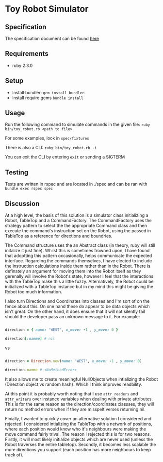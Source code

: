 # Toy Robot Simulator

## Specification
The specification document can be found [here](docs/code_test_robot.pdf)

## Requirements
* ruby 2.3.0

## Setup
* Install bundler: ```gem install bundler```.
* Install require gems ```bundle install```

## Usage

Run the following command to simulate commands in the given file:
```ruby bin/toy_robot.rb <path to file>```

For some examples, look in ```spec/fixtures```

There is also a CLI:
```ruby bin/toy_robot.rb -i```

You can exit the CLI by entering `exit` or sending a SIGTERM

## Testing
Tests are written in rspec and are located in ./spec and can be ran with ```bundle exec rspec spec```


## Discussion
At a high level, the basis of this solution is a simulator class initializing a Robot, TableTop and
a CommandFactory. The CommandFactory uses the strategy pattern to select the the appropriate Command class
and then execute the command's instruction set on the Robot, using the passed in TableTop as a reference for
directions and boundries.

The Command structure uses the an Abstract class (in theory, ruby will still initalize it just fine). Whilst
this is sometimes frowned upon, I have found that adoptting this pattern occasionally, helps communicate the
expected interface. Regarding the commands themselves, I have elected to include the instruction calculations
inside them rather than in the Robot. There is definately an argument for moving them into the Robot itself as
they gerenally will involve the Robot's state, however I feel that the interactions with the TableTop make this
a little fuzzy. Alternatively, the Robot could be initialized with a TableTop instance but in my mind this might
be giving the Robot too much information.

I also turn Directions and Coordinates into classes and I'm sort of on the fence about this. On one hand
these do appear to be data objects which isn't great. On the other hand, it does ensure that it will not
silently fail should the developer pass an unknown message to it. For example:

```ruby

direction = { name: 'WEST', x_move: -1 , y_move: 0 }

direction[:namme] # nil

```

vs


```ruby

direction = Direction.new(name: 'WEST', x_move: -1 , y_move: 0)

direction.namme # <NoMethodError>

```

It also allows me to create meaningful NullObjects when intializing the Robot (Direction object vs random hash}.
Which I think improves readbility.

At this point it is probably worth noting that I use ```attr_readers``` and ```attr_writers``` over instance variables
when dealing with private attributes. This is for the same reason as the direction/coordinates classses, they will return
no method errors when if they are misspelt verses returning nil.

Finially, I wanted to quickly cover an alternative solution I considered and rejected. I considered intializing the TableTop
with a network of positions, where each position would know who it's neighbours were making the move command fairly trival.
The reason I rejected this is for two reasons. Firstly, it will most likely initialize objects which are never used (unless
the Robot traverses the entire tabletop). Secondly, it becomes less scalable the more directions you support (each position
has more neighbours to keep track of).

